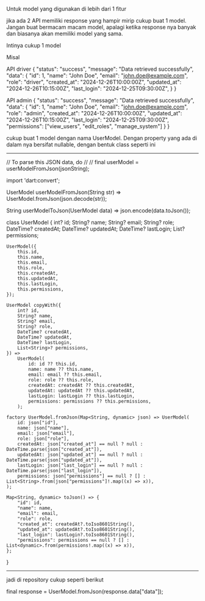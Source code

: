 Untuk model yang digunakan di lebih dari 1 fitur







jika ada 2 API memiliki response yang hampir mirip cukup buat 1 model. Jangan buat bermacam macam model, apalagi ketika response nya banyak
dan biasanya akan memiliki model yang sama.

Intinya cukup 1 model

Misal

API driver
{
"status": "success",
"message": "Data retrieved successfully",
"data": {
"id": 1,
"name": "John Doe",
"email": "john.doe@example.com",
"role": "driver",
"created_at": "2024-12-26T10:00:00Z",
"updated_at": "2024-12-26T10:15:00Z",
"last_login": "2024-12-25T09:30:00Z",
}
}

API admin
{
"status": "success",
"message": "Data retrieved successfully",
"data": {
"id": 1,
"name": "John Doe",
"email": "john.doe@example.com",
"role": "admin",
"created_at": "2024-12-26T10:00:00Z",
"updated_at": "2024-12-26T10:15:00Z",
"last_login": "2024-12-25T09:30:00Z",
"permissions": ["view_users", "edit_roles", "manage_system"]
}
}

cukup buat 1 model dengan nama UserModel. Dengan property yang ada di dalam nya bersifat nullable, dengan bentuk class seperti ini

--------------------------------------------------------------------------------------------------------------------------------------------

// To parse this JSON data, do
//
//     final userModel = userModelFromJson(jsonString);

import 'dart:convert';

UserModel userModelFromJson(String str) => UserModel.fromJson(json.decode(str));

String userModelToJson(UserModel data) => json.encode(data.toJson());

class UserModel {
int? id;
String? name;
String? email;
String? role;
DateTime? createdAt;
DateTime? updatedAt;
DateTime? lastLogin;
List<String>? permissions;

    UserModel({
        this.id,
        this.name,
        this.email,
        this.role,
        this.createdAt,
        this.updatedAt,
        this.lastLogin,
        this.permissions,
    });

    UserModel copyWith({
        int? id,
        String? name,
        String? email,
        String? role,
        DateTime? createdAt,
        DateTime? updatedAt,
        DateTime? lastLogin,
        List<String>? permissions,
    }) => 
        UserModel(
            id: id ?? this.id,
            name: name ?? this.name,
            email: email ?? this.email,
            role: role ?? this.role,
            createdAt: createdAt ?? this.createdAt,
            updatedAt: updatedAt ?? this.updatedAt,
            lastLogin: lastLogin ?? this.lastLogin,
            permissions: permissions ?? this.permissions,
        );

    factory UserModel.fromJson(Map<String, dynamic> json) => UserModel(
        id: json["id"],
        name: json["name"],
        email: json["email"],
        role: json["role"],
        createdAt: json["created_at"] == null ? null : DateTime.parse(json["created_at"]),
        updatedAt: json["updated_at"] == null ? null : DateTime.parse(json["updated_at"]),
        lastLogin: json["last_login"] == null ? null : DateTime.parse(json["last_login"]),
        permissions: json["permissions"] == null ? [] : List<String>.from(json["permissions"]!.map((x) => x)),
    );

    Map<String, dynamic> toJson() => {
        "id": id,
        "name": name,
        "email": email,
        "role": role,
        "created_at": createdAt?.toIso8601String(),
        "updated_at": updatedAt?.toIso8601String(),
        "last_login": lastLogin?.toIso8601String(),
        "permissions": permissions == null ? [] : List<dynamic>.from(permissions!.map((x) => x)),
    };
}

--------------------------------------------------------------------------------------------------------------------------------------------

jadi di repository cukup seperti berikut

final response = UserModel.fromJson(response.data["data"]);